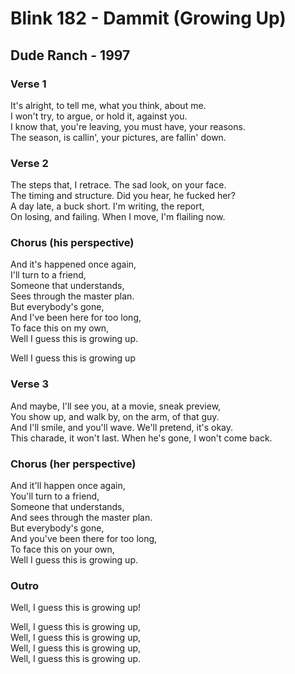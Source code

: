 # Blink 182 - Dammit (Growing Up)

## Dude Ranch - 1997

### Verse 1

It's alright, to tell me, what you think, about me.\
I won't try, to argue, or hold it, against you.\
I know that, you're leaving, you must have, your reasons.\
The season, is callin', your pictures, are fallin' down.

### Verse 2

The steps that, I retrace. The sad look, on your face.\
The timing and structure. Did you hear, he fucked her?\
A day late, a buck short. I'm writing, the report,\
On losing, and failing. When I move, I'm flailing now.

### Chorus (his perspective)

And it's happened once again,\
I'll turn to a friend,\
Someone that understands,\
Sees through the master plan.\
But everybody's gone,\
And I've been here for too long,\
To face this on my own,\
Well I guess this is growing up.

Well I guess this is growing up

### Verse 3

And maybe, I'll see you, at a movie, sneak preview,\
You show up, and walk by, on the arm, of that guy.\
And I'll smile, and you'll wave. We'll pretend, it's okay.\
This charade, it won't last. When he's gone, I won't come back.

### Chorus (her perspective)

And it'll happen once again,\
You'll turn to a friend,\
Someone that understands,\
And sees through the master plan.\
But everybody's gone,\
And you've been there for too long,\
To face this on your own,\
Well I guess this is growing up.

### Outro

Well, I guess this is growing up!

Well, I guess this is growing up,\
Well, I guess this is growing up,\
Well, I guess this is growing up,\
Well, I guess this is growing up.
